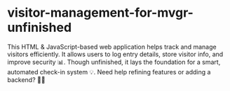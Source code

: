 # visitor-management-for-mvgr-unfinished
This HTML &amp; JavaScript-based web application helps track and manage visitors efficiently. It allows users to log entry details, store visitor info, and improve security 📊. Though unfinished, it lays the foundation for a smart, automated check-in system 💡. Need help refining features or adding a backend? 🤖✨
